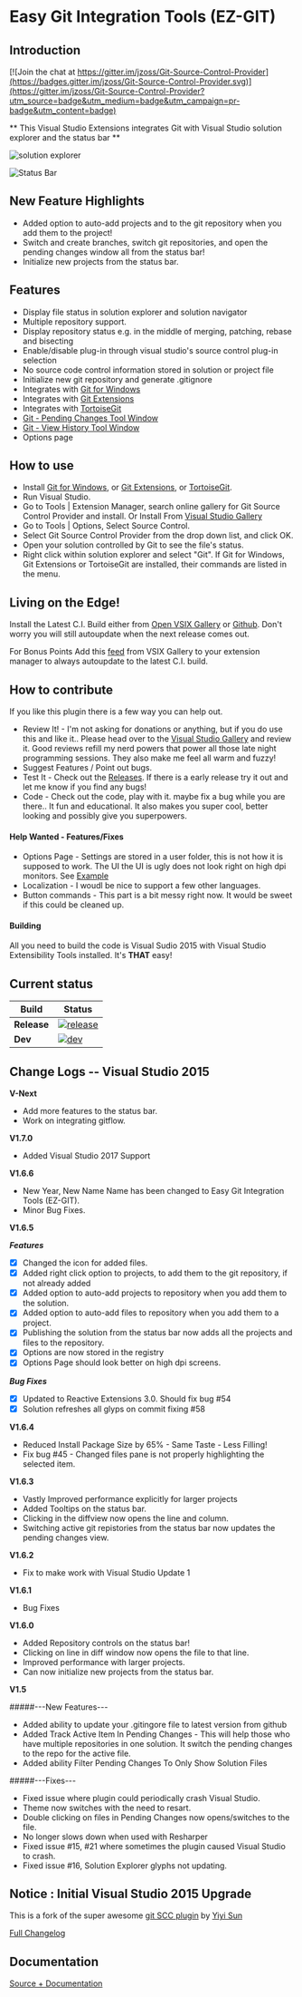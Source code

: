 Easy Git Integration Tools (EZ-GIT)
================================

Introduction
------------
[![Join the chat at https://gitter.im/jzoss/Git-Source-Control-Provider](https://badges.gitter.im/jzoss/Git-Source-Control-Provider.svg)](https://gitter.im/jzoss/Git-Source-Control-Provider?utm_source=badge&utm_medium=badge&utm_campaign=pr-badge&utm_content=badge)

** This Visual Studio Extensions integrates Git with Visual Studio solution explorer and the status bar ** 

![solution explorer](http://gitscc.codeplex.com/Project/Download/FileDownload.aspx?DownloadId=123874)

![Status Bar](https://cloud.githubusercontent.com/assets/3586254/15159754/d5b40796-16bb-11e6-97bb-25ecdd6f42ef.png)


New Feature Highlights
-------------

* Added option to auto-add projects and to the git repository when you add them to the project!
* Switch and create branches, switch git repositories, and open the pending changes window all from the status bar!
* Initialize new projects from the status bar.


Features
--------
* Display file status in solution explorer and solution navigator
* Multiple repository support.  
* Display repository status e.g. in the middle of merging, patching, rebase and bisecting
* Enable/disable plug-in through visual studio's source control plug-in selection
* No source code control information stored in solution or project file
* Initialize new git repository and generate .gitignore 
* Integrates with [Git for Windows](http://code.google.com/p/msysgit)
* Integrates with [Git Extensions](http://code.google.com/p/gitextensions)
* Integrates with [TortoiseGit](http://code.google.com/p/tortoisegit)
* [Git - Pending Changes Tool Window](http://gitscc.codeplex.com/wikipage?title=Commit%20Changes)
* [Git - View History Tool Window](http://gitscc.codeplex.com/wikipage?title=View%20History)
* Options page

How to use
----------
* Install [Git for Windows](http://code.google.com/p/msysgit), or [Git Extensions](http://code.google.com/p/gitextensions), or [TortoiseGit](http://code.google.com/p/tortoisegit).
* Run Visual Studio. 
* Go to Tools | Extension Manager, search online gallery for Git Source Control Provider and install. Or Install From [Visual Studio Gallery](https://visualstudiogallery.msdn.microsoft.com/51e11ccc-6334-4873-912d-bf5025eb115d) 
* Go to Tools | Options, Select Source Control.
* Select Git Source Control Provider from the drop down list, and click OK.
* Open your solution controlled by Git to see the file's status.
* Right click within solution explorer and select "Git". If Git for Windows, Git Extensions or TortoiseGit are installed, their commands are listed in the menu.


Living on the Edge!
----------
Install the Latest C.I. Build either from [Open VSIX Gallery](http://vsixgallery.com/extension/GitSccProvider.Microsoft.88d658b3-e361-4e7f-8f4d-9e78f6e4515a/) or [Github](https://github.com/jzoss/Git-Source-Control-Provider/releases/tag/GSCP-CI). Don't worry you will still autoupdate when the next release comes out. 

For Bonus Points Add this [feed](http://vsixgallery.com/feed/extension/GitSccProvider.Microsoft.88d658b3-e361-4e7f-8f4d-9e78f6e4515a) from VSIX Gallery to your extension manager to always autoupdate to the latest C.I. build.  

How to contribute 
----------
If you like this plugin there is a few way you can help out.

* Review It! - I'm not asking for donations or anything, but if you do use this and like it.. Please head over to the [Visual Studio Gallery](https://visualstudiogallery.msdn.microsoft.com/51e11ccc-6334-4873-912d-bf5025eb115d) and review it.  Good reviews refill my nerd powers that power all those late night programming sessions. They also make me feel all warm and fuzzy! 
* Suggest Features / Point out bugs. 
* Test It - Check out the [Releases](https://github.com/jzoss/Git-Source-Control-Provider/releases). If there is a early release try it out and let me know if you find any bugs!
* Code - Check out the code, play with it. maybe fix a bug while you are there.. It fun and educational. It also makes you super cool, better looking and possibly give you superpowers.

#### Help Wanted - Features/Fixes 
* Options Page - Settings are stored in a user folder, this is not how it is supposed to work. The UI the UI is ugly does not look right on high dpi monitors. See [Example](https://github.com/Microsoft/VSSDK-Extensibility-Samples/tree/master/Options_Page)
* Localization - I woudl be nice to support a few other  languages.
* Button commands - This part is a bit messy right now. It would be sweet if this could be cleaned up.

#### Building

All you need to build the code is Visual Sudio 2015 with Visual Studio Extensibility Tools installed. It's **THAT** easy!



## Current status

| Build | Status |
| --- | --- |
| **Release** | [![release][release-badge]][release] |
| **Dev** | [![dev][dev-badge]][dev] |


[release]: https://ci.appveyor.com/project/jzoss/git-source-control-provider
[release-badge]: https://ci.appveyor.com/api/projects/status/0178gk42noyr7mk3?svg=true
[dev]: https://ci.appveyor.com/project/jzoss/git-source-control-provider-bfftg
[dev-badge]: https://ci.appveyor.com/api/projects/status/qr4hm0uqyr4wnnm9?svg=true

## Change Logs -- Visual Studio 2015

**V-Next** 
*   Add more features to the status bar.
*   Work on integrating gitflow.

**V1.7.0**
* Added Visual Studio 2017 Support

**V1.6.6**
* New Year, New Name Name has been changed to Easy Git Integration Tools (EZ-GIT).
* Minor Bug Fixes.

**V1.6.5**


***Features*** 

- [x] Changed the icon for added files.
- [x] Added right click option to projects, to add them to the git repository, if not already added
- [x] Added option to auto-add projects to repository when you add them to the solution.
- [x] Added option to auto-add files to repository when you add them to a project.
- [x] Publishing the solution from the status bar now adds all the projects and files to the repository.
- [x] Options are now stored in the registry
- [x] Options Page should look better on high dpi screens. 

***Bug Fixes*** 
- [x] Updated to Reactive Extensions 3.0. Should fix bug #54 
- [x] Solution refreshes all glyps on commit fixing #58

**V1.6.4**

* Reduced Install Package Size by 65% - Same Taste - Less Filling!
* Fix bug #45 - Changed files pane is not properly highlighting the selected item.

**V1.6.3**

*   Vastly Improved performance explicitly for larger projects
*   Added Tooltips on the status bar.
*   Clicking in the diffview now opens the line and column. 
*   Switching active git repistories from the status bar now updates the pending changes view.

**V1.6.2**

*   Fix to make work with Visual Studio Update 1

**V1.6.1**

*   Bug Fixes

**V1.6.0**
*   Added Repository controls on the status bar!
*   Clicking on line in diff window now opens the file to that line.
*   Improved performance with larger projects.
*   Can now initialize new projects from the status bar. 

**V1.5**

#####---New Features---
*   Added ability to update your .gitingore file to latest version from github
*   Added Track Active Item In Pending Changes - This will help those who have multiple repositories in one solution. It switch the pending changes to the repo for the active file.  
*   Added ability Filter Pending Changes To Only Show Solution Files


#####---Fixes---
*   Fixed issue where plugin could periodically crash Visual Studio.
*   Theme now switches with the need to resart.
*   Double clicking on files in Pending Changes now opens/switches to the file. 
*   No longer slows down when used with Resharper
*   Fixed issue #15, #21 where sometimes the plugin caused Visual Studio to crash. 
*   Fixed issue #16, Solution Explorer glyphs not updating. 




## Notice : Initial Visual Studio 2015 Upgrade
This is a fork of the super awesome [git SCC plugin](https://visualstudiogallery.msdn.microsoft.com/63a7e40d-4d71-4fbb-a23b-d262124b8f4c) by [Yiyi Sun](https://visualstudiogallery.msdn.microsoft.com/site/search?f[0].Type=User&f[0].Value=yysun)


[Full Changelog](history.md)

Documentation
-----------------
[Source + Documentation](https://github.com/jzoss/Git-Source-Control-Provider)


